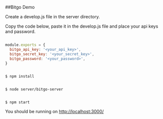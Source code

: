 ##Bitgo Demo

Create a develop.js file in the server directory.

Copy the code below, paste it in the develop.js file and place your api keys and password.

```javascript

module.exports = {
  bitgo_api_key: '<your_api_key>',
  bitgo_secret_key: '<your_secret_key>',
  bitgo_password: '<your_password>',
}

```

```code

$ npm install

```
```code

$ node server/bitgo-server

```
```code

$ npm start

```

You should be running on <http://localhost:3000/>